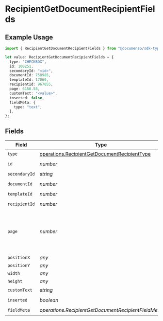 # RecipientGetDocumentRecipientFields

## Example Usage

```typescript
import { RecipientGetDocumentRecipientFields } from "@documenso/sdk-typescript/models/operations";

let value: RecipientGetDocumentRecipientFields = {
  type: "CHECKBOX",
  id: 100251,
  secondaryId: "<id>",
  documentId: 758985,
  templateId: 17060,
  recipientId: 967055,
  page: 6150.58,
  customText: "<value>",
  inserted: false,
  fieldMeta: {
    type: "text",
  },
};
```

## Fields

| Field                                                                                                        | Type                                                                                                         | Required                                                                                                     | Description                                                                                                  |
| ------------------------------------------------------------------------------------------------------------ | ------------------------------------------------------------------------------------------------------------ | ------------------------------------------------------------------------------------------------------------ | ------------------------------------------------------------------------------------------------------------ |
| `type`                                                                                                       | [operations.RecipientGetDocumentRecipientType](../../models/operations/recipientgetdocumentrecipienttype.md) | :heavy_check_mark:                                                                                           | N/A                                                                                                          |
| `id`                                                                                                         | *number*                                                                                                     | :heavy_check_mark:                                                                                           | N/A                                                                                                          |
| `secondaryId`                                                                                                | *string*                                                                                                     | :heavy_check_mark:                                                                                           | N/A                                                                                                          |
| `documentId`                                                                                                 | *number*                                                                                                     | :heavy_check_mark:                                                                                           | N/A                                                                                                          |
| `templateId`                                                                                                 | *number*                                                                                                     | :heavy_check_mark:                                                                                           | N/A                                                                                                          |
| `recipientId`                                                                                                | *number*                                                                                                     | :heavy_check_mark:                                                                                           | N/A                                                                                                          |
| `page`                                                                                                       | *number*                                                                                                     | :heavy_check_mark:                                                                                           | The page number of the field on the document. Starts from 1.                                                 |
| `positionX`                                                                                                  | *any*                                                                                                        | :heavy_minus_sign:                                                                                           | N/A                                                                                                          |
| `positionY`                                                                                                  | *any*                                                                                                        | :heavy_minus_sign:                                                                                           | N/A                                                                                                          |
| `width`                                                                                                      | *any*                                                                                                        | :heavy_minus_sign:                                                                                           | N/A                                                                                                          |
| `height`                                                                                                     | *any*                                                                                                        | :heavy_minus_sign:                                                                                           | N/A                                                                                                          |
| `customText`                                                                                                 | *string*                                                                                                     | :heavy_check_mark:                                                                                           | N/A                                                                                                          |
| `inserted`                                                                                                   | *boolean*                                                                                                    | :heavy_check_mark:                                                                                           | N/A                                                                                                          |
| `fieldMeta`                                                                                                  | *operations.RecipientGetDocumentRecipientFieldMeta*                                                          | :heavy_check_mark:                                                                                           | N/A                                                                                                          |